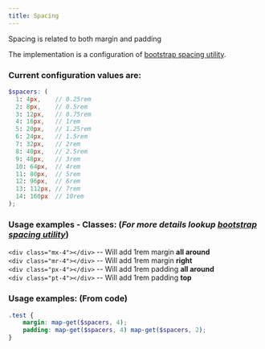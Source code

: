 ```yaml
---
title: Spacing
---
```

Spacing is related to both margin and padding

The implementation is a configuration of [bootstrap spacing utility](https://getbootstrap.com/docs/4.3/utilities/spacing/).

### Current configuration values are:

``` SCSS
$spacers: (
  1: 4px,    // 0.25rem
  2: 8px,    // 0.5rem
  3: 12px,   // 0.75rem
  4: 16px,   // 1rem
  5: 20px,   // 1.25rem
  6: 24px,   // 1.5rem
  7: 32px,   // 2rem
  8: 40px,   // 2.5rem
  9: 48px,   // 3rem
  10: 64px,  // 4rem
  11: 80px,  // 5rem
  12: 96px,  // 6rem
  13: 112px, // 7rem
  14: 160px  // 10rem
);
```

### Usage examples - Classes: (*For more details lookup [bootstrap spacing utility](https://getbootstrap.com/docs/4.3/utilities/spacing/)*)

```<div class="mx-4"></div>``` -- Will add 1rem margin __all around__<br>
```<div class="mr-4"></div>``` -- Will add 1rem margin __right__<br>
```<div class="px-4"></div>``` -- Will add 1rem padding __all around__<br>
```<div class="pt-4"></div>``` -- Will add 1rem padding __top__<br>

### Usage examples: (From code)
``` SCSS
.test {
	margin: map-get($spacers, 4);
	padding: map-get($spacers, 4) map-get($spacers, 2);
}
```
